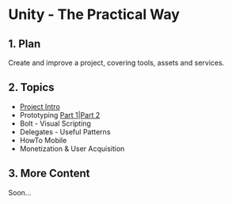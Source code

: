 <style>
  .page-header {
    background-image: none;
  }
</style>

# Unity - The Practical Way

## 1. Plan
Create and improve a project, covering tools, assets and services.

## 2. Topics
- [Project Intro](intro.md)
- Prototyping [Part 1](prototyping-1.md)|[Part 2](prototyping-2.md)
- Bolt - Visual Scripting
- Delegates - Useful Patterns
- HowTo Mobile
- Monetization & User Acquisition

## 3. More Content
Soon...
